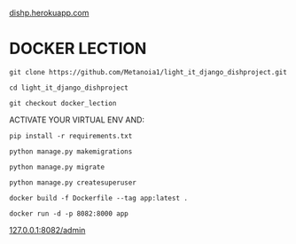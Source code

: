 [dishp.herokuapp.com](https://dishp.herokuapp.com)


# DOCKER LECTION
```
git clone https://github.com/Metanoia1/light_it_django_dishproject.git

```
```
cd light_it_django_dishproject

```
```
git checkout docker_lection

```
ACTIVATE YOUR VIRTUAL ENV AND:
```
pip install -r requirements.txt

```
```
python manage.py makemigrations

```
```
python manage.py migrate 

```
```
python manage.py createsuperuser

```
```
docker build -f Dockerfile --tag app:latest .

```
```
docker run -d -p 8082:8000 app

```
[127.0.0.1:8082/admin](http://127.0.0.1:8082/admin/)

